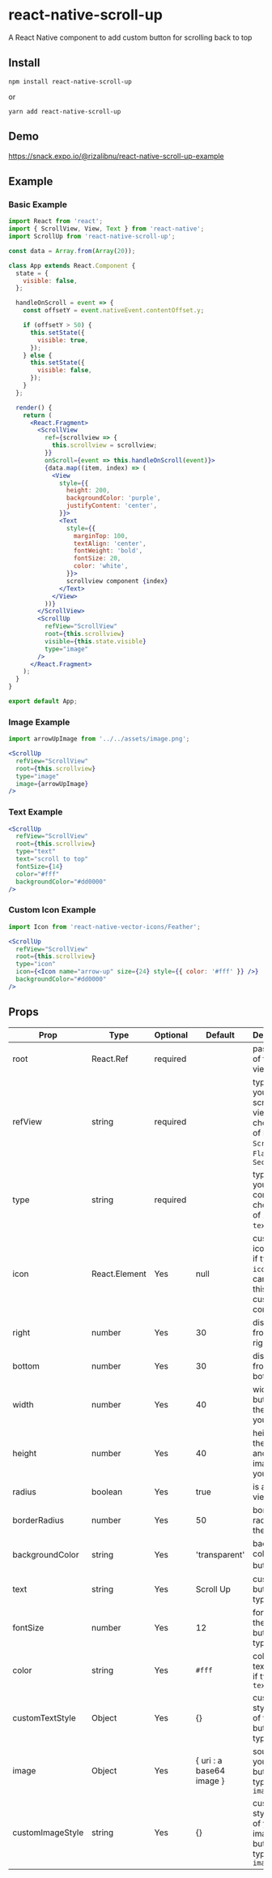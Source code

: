 # react-native-scroll-up
A React Native component to add custom button for scrolling back to top

## Install

```npm
npm install react-native-scroll-up
```

or

```yarn
yarn add react-native-scroll-up
```

## Demo
<https://snack.expo.io/@rizalibnu/react-native-scroll-up-example>

## Example
### Basic Example

```jsx
import React from 'react';
import { ScrollView, View, Text } from 'react-native';
import ScrollUp from 'react-native-scroll-up';

const data = Array.from(Array(20));

class App extends React.Component {
  state = {
    visible: false,
  };

  handleOnScroll = event => {
    const offsetY = event.nativeEvent.contentOffset.y;

    if (offsetY > 50) {
      this.setState({
        visible: true,
      });
    } else {
      this.setState({
        visible: false,
      });
    }
  };

  render() {
    return (
      <React.Fragment>
        <ScrollView
          ref={scrollview => {
            this.scrollview = scrollview;
          }}
          onScroll={event => this.handleOnScroll(event)}>
          {data.map((item, index) => (
            <View
              style={{
                height: 200,
                backgroundColor: 'purple',
                justifyContent: 'center',
              }}>
              <Text
                style={{
                  marginTop: 100,
                  textAlign: 'center',
                  fontWeight: 'bold',
                  fontSize: 20,
                  color: 'white',
                }}>
                scrollview component {index}
              </Text>
            </View>
          ))}
        </ScrollView>
        <ScrollUp
          refView="ScrollView"
          root={this.scrollview}
          visible={this.state.visible}
          type="image"
        />
      </React.Fragment>
    );
  }
}

export default App;
```

### Image Example
```jsx
import arrowUpImage from '../../assets/image.png';

<ScrollUp
  refView="ScrollView"
  root={this.scrollview}
  type="image"
  image={arrowUpImage}
/>
```

### Text Example
```jsx
<ScrollUp
  refView="ScrollView"
  root={this.scrollview}
  type="text"
  text="scroll to top"
  fontSize={14}
  color="#fff"
  backgroundColor="#dd0000"
/>
```

### Custom Icon Example
```jsx
import Icon from 'react-native-vector-icons/Feather';

<ScrollUp
  refView="ScrollView"
  root={this.scrollview}
  type="icon"
  icon={<Icon name="arrow-up" size={24} style={{ color: '#fff' }} />}
  backgroundColor="#dd0000"
/>
```


## Props

Prop            | Type   | Optional | Default   | Description
--------------- | ------ | -------- | --------- | -----------
root            | React.Ref | required |        | pass a ref of the root view
refView         | string  | required |          | type of your scrollable view. choose one of `ListView`, `ScrollView`, `FlatList`, `SectionList`
type            | string  | required |          | type of your button component. choose one of `image`, `text`, `icon`
icon            | React.Element | Yes | null    | custom icon button, if type is `icon`. you can use this to put custom component
right           | number | Yes      | 30        | distance from the right
bottom          | number | Yes      | 30     | distance from the bottom
width           | number | Yes      | 40        | width of the button and the image if you have
height          | number | Yes      | 40        | height of the button and the image if you have
radius          | boolean | Yes     | true      | is a round view
borderRadius    | number | Yes      | 50        | border radius of the button
backgroundColor | string | Yes      | 'transparent' | background color of the button，
text            | string | Yes      | Scroll Up | custom text button, if type is `text`
fontSize        | number | Yes      | 12        |	font size of the text button, if type is `text`
color           | string | Yes      | `#fff`    | color of the text button, if type is `text`
customTextStyle | Object | Yes      | {}        | custom stylesheet of the text button, if type is `text`
image           | Object | Yes      | { uri : a base64 image }  | source of your image button, if type is `image`
customImageStyle | string | Yes     | {}        | custom stylesheet of your image button, if type is `image`
